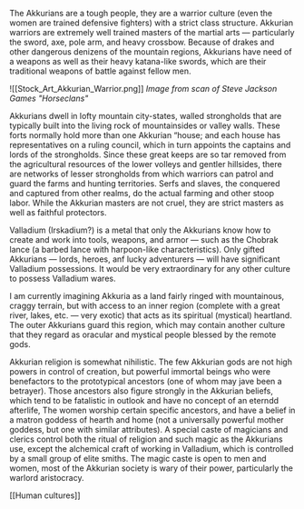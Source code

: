 The Akkurians are a tough people, they are a warrior culture (even the women are trained defensive fighters) with a strict class structure. Akkurian warriors are extremely well trained masters of the martial arts — particularly the sword, axe, pole arm, and heavy crossbow. Because of drakes and other dangerous denizens of the mountain regions, Akkurians have need of a weapons as well as their heavy katana-like swords, which are their traditional weapons of battle against fellow men.

![[Stock_Art_Akkurian_Warrior.png]]
_Image from scan of Steve Jackson Games "Horseclans"_

Akkurians dwell in lofty mountain city-states, walled strongholds that are typically built into the living rock of mountainsides or valley walls. These forts normally hold more than one Akkurian “house; and each house has representatives on a ruling council, which in turn appoints the captains and lords of the strongholds. Since these great keeps are so tar removed from the agricultural resources of the lower volleys and gentler hillsides, there are networks of lesser strongholds from which warriors can patrol and guard the farms and hunting territories. Serfs and slaves, the conquered and captured from other realms, do the actual farming and other stoop labor. While the Akkurian masters are not cruel, they are strict masters as well as faithful protectors.

Valladium (Irskadium?) is a metal that only the Akkurians know how to create and work into tools, weapons, and armor — such as the Chobrak lance (a barbed lance with harpoon-like characteristics). Only gifted Akkurians — lords, heroes, anf lucky adventurers — will have significant Valladium possessions. It would be very extraordinary for any other culture to possess Valladium wares.

I am currently imagining Akkuria as a land fairly ringed with mountainous, craggy terrain, but with access to an inner region (complete with a great river, lakes, etc. — very exotic) that acts as its spiritual (mystical) heartland. The outer Akkurians guard this region, which may contain another culture that they regard as oracular and mystical people blessed by the remote gods.

Akkurian religion is somewhat nihilistic. The few Akkurian gods are not high powers in control of creation, but powerful immortal beings who were benefactors to the prototypical ancestors (one of whom may jave been a betrayer). Those ancestors also figure strongly in the Akkurian beliefs, which tend to be fatalistic in outlook and have no concept of an eterndd afterlife, The women worship certain specific ancestors, and have a belief in a matron goddess of hearth and home (not a universally powerful mother goddess, but one with similar attributes). A special caste of magicians and clerics control both the ritual of religion and such magic as the Akkurians use, except the alchemical craft of working in Valladium, which is controlled by a small group of elite smiths. The magic caste is open to men and women, most of the Akkurian society is wary of their power, particularly the warlord aristocracy.

[[Human cultures]]